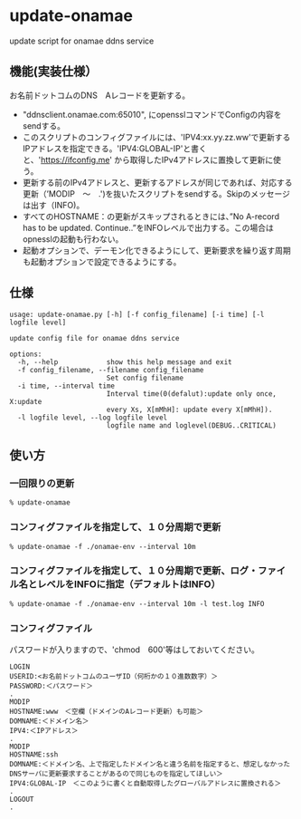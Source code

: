 # update-onamae
update script for onamae ddns service

## 機能(実装仕様）
お名前ドットコムのDNS　Aレコードを更新する。
- "ddnsclient.onamae.com:65010", にopensslコマンドでConfigの内容をsendする。
- このスクリプトのコンフィグファイルには、'IPV4:xx.yy.zz.ww'で更新するIPアドレスを指定できる。'IPV4:GLOBAL-IP'と書くと、'https://ifconfig.me'
から取得したIPv4アドレスに置換して更新に使う。
- 更新する前のIPv4アドレスと、更新するアドレスが同じであれば、対応する更新（’MODIP　〜　.')を抜いたスクリプトをsendする。Skipのメッセージは出す（INFO)。
- すべてのHOSTNAME：の更新がスキップされるときには、”No A-record has to be updated. Continue..”をINFOレベルで出力する。この場合はopnesslの起動も行わない。
- 起動オプションで、デーモン化できるようにして、更新要求を繰り返す周期も起動オプションで設定できるようにする。

## 仕様

```
usage: update-onamae.py [-h] [-f config_filename] [-i time] [-l logfile level]

update config file for onamae ddns service

options:
  -h, --help            show this help message and exit
  -f config_filename, --filename config_filename
                        Set config filename
  -i time, --interval time
                        Interval time(0(defalut):update only once, X:update
                        every Xs, X[mMhH]: update every X[mMhH]).
  -l logfile level, --log logfile level
                        logfile name and loglevel(DEBUG..CRITICAL)
```

## 使い方
### 一回限りの更新
```
% update-onamae
```
### コンフィグファイルを指定して、１０分周期で更新
```
% update-onamae -f ./onamae-env --interval 10m
```
### コンフィグファイルを指定して、１０分周期で更新、ログ・ファイル名とレベルをINFOに指定（デフォルトはINFO）
```
% update-onamae -f ./onamae-env --interval 10m -l test.log INFO
```
### コンフィグファイル
パスワードが入りますので、'chmod　600'等はしておいてください。

```
LOGIN
USERID:<お名前ドットコムのユーザID（何桁かの１０進数数字）＞
PASSWORD:＜パスワード＞
.
MODIP
HOSTNAME:www　＜空欄（ドメインのAレコード更新）も可能＞
DOMNAME:＜ドメイン名＞
IPV4:＜IPアドレス＞
.
MODIP
HOSTNAME:ssh
DOMNAME:＜ドメイン名、上で指定したドメイン名と違う名前を指定すると、想定しなかったDNSサーバに更新要求することがあるので同じものを指定してほしい＞
IPV4:GLOBAL-IP　＜このように書くと自動取得したグローバルアドレスに置換される＞
.
LOGOUT
.
```
